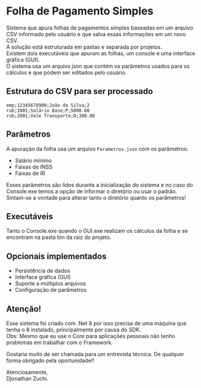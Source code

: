 # Folha de Pagamento Simples

Sistema que apura folhas de pagamentos simples baseadas em um arquivo CSV informado pelo usuário e que salva essas informações em um novo CSV.  
A solução está estruturada em pastas e separada por projetos.  
Existem dois executáveis que apuram as folhas, um console e uma interface gráfica (GUI).  
O sistema usa um arquivo json que contém os parâmetros usados para os cálculos e que podem ser editados pelo usuário.

## Estrutura do CSV para ser processado

```
emp;12345678900;João da Silva;2
rub;1001;Salário Base;P;5000.00
rub;2001;Vale Transporte;D;300.00
```

## Parâmetros

A apuração da folha usa um arquivo `Parametros.json` com os parâmetros:

- Salário mínimo
- Faixas de INSS
- Faixas de IR

Esses parâmetros são lidos durante a inicialização do sistema e no caso do Console.exe temos a opção de informar o diretório ou usar o padrão.  
Sintam-se a vontade para alterar tanto o diretório quanto os parâmetros!

## Executáveis

Tanto o Console.exe quando o GUI.exe realizam os cálculos da folha e se encontram na pasta bin da raiz do projeto.

## Opcionais implementados

- Persistência de dados
- Interface gráfica (GUI)
- Suporte a múltiplos arquivos
- Configuração de parâmetros

## Atenção!

Esse sistema foi criado com .Net 8 por isso precisa de uma máquina que tenha o 8 instalado, principalmente por causa do SDK.  
Obs: Mesmo que eu use o Core para aplicações pessoais não tenho problemas em trabalhar com o Framework.

Gostaria muito de ser chamada para um entrevista técnica. De qualquer forma obrigado pela oportunidade!!

Atenciosamente,  
Djonathan Zuchi.
